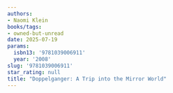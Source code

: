 ```yaml
---
authors:
- Naomi Klein
books/tags:
- owned-but-unread
date: 2025-07-19
params:
  isbn13: '9781039006911'
  year: '2008'
slug: '9781039006911'
star_rating: null
title: "Doppelganger: A Trip into the Mirror World"
---
```



<!--more-->